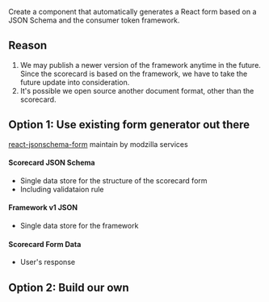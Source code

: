 Create a component that automatically generates a React form based on a JSON Schema and the consumer token framework.

## Reason
1. We may publish a newer version of the framework anytime in the future. Since the scorecard is based on the framework, we have to take the future update into consideration.
2. It's possible we open source another document format, other than the scorecard.

## Option 1: Use existing form generator out there

[react-jsonschema-form](https://github.com/mozilla-services/react-jsonschema-form) maintain by modzilla services

#### Scorecard JSON Schema
- Single data store for the structure of the scorecard form
- Including validataion rule

#### Framework v1 JSON
- Single data store for the framework

#### Scorecard Form Data
- User's response

## Option 2: Build our own

